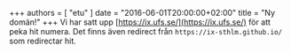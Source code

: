 +++
authors = [ "etu" ]
date = "2016-06-01T20:00:00+02:00"
title = "Ny domän!"
+++
Vi har satt upp [https://ix.ufs.se/](https://ix.ufs.se/) för att peka
hit numera. Det finns även redirect från `https://ix-sthlm.github.io/`
som redirectar hit.
